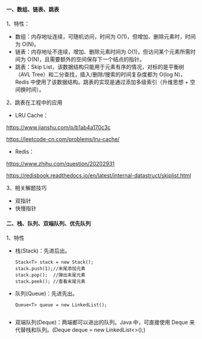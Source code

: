 #### 一、数组、链表、跳表

1、特性：

- 数组：内存地址连续，可随机访问，时间为 O(1)，但增加、删除元素时，时间为 O(N)。
- 链表：内存地址不连续，增加、删除元素时间为 O(1)，但访问某个元素所需时间为 O(N)，且需要额外的空间保存下一个结点的指针。
- 跳表：Skip List，该数据结构只能用于元素有序的情况，对标的是平衡树（AVL Tree）和二分查找，插入/删除/搜索的时间复杂度都为 O(log N)，Redis 中使用了该数据结构。跳表的实现是通过添加多级索引（升维思想 + 空间换时间）。

2、跳表在工程中的应用

- LRU Cache：

https://www.jianshu.com/p/b1ab4a170c3c 

https://leetcode-cn.com/problems/lru-cache/
- Redis：

https://www.zhihu.com/question/20202931 

https://redisbook.readthedocs.io/en/latest/internal-datastruct/skiplist.html

3、相关解题技巧
- 双指针
- 快慢指针


#### 二、栈、队列、双端队列、优先队列

1、特性

- 栈(Stack)：先进后出。 
  ```
  Stack<T> stack = new Stack();
  stack.push(1);//末尾添加元素
  stack.pop();  //弹出末尾元素
  stack.peek(); //查看末尾元素
  ```
- 队列(Queue)：先进先出。
  ```
  Queue<T> queue = new LinkedList();
  
  
  ```
- 双端队列(Deque)：两端都可以进出的队列。Java 中，可直接使用 Deque 来代替栈和队列。(Deque<T> deque = new LinkedList<>();)

